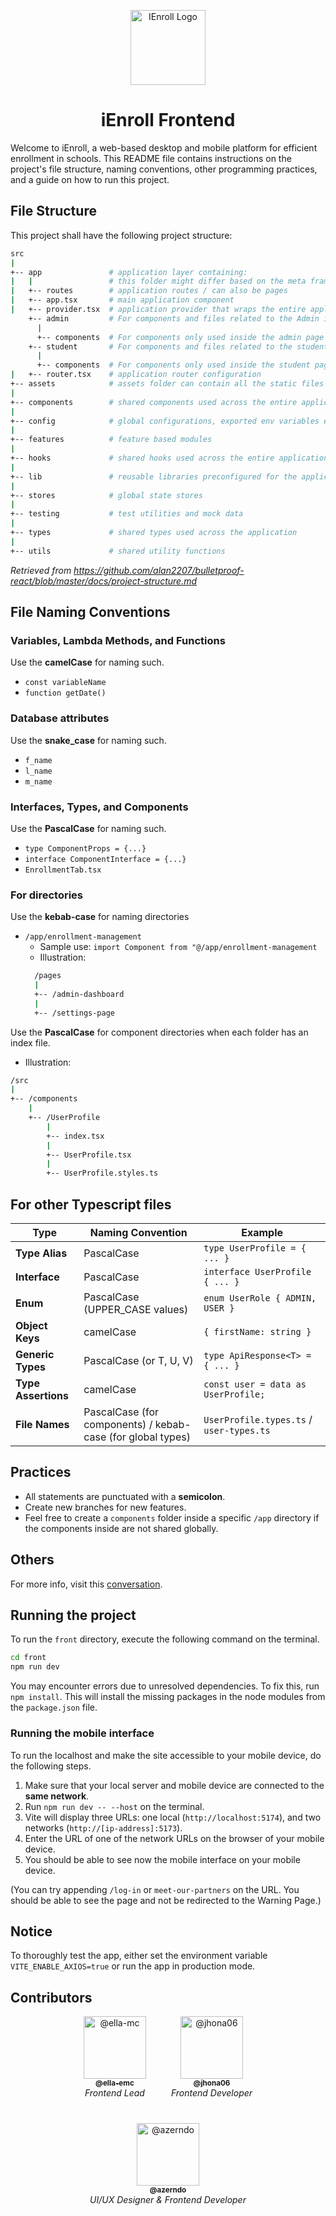 <p align="center">
  <img src="./docs/face-smile-wink-solid.svg" width="120" alt="IEnroll Logo" />
</p>

<h1 align="center">
  iEnroll Frontend
</h1>

Welcome to iEnroll, a web-based desktop and mobile platform for efficient enrollment in schools. This README file contains instructions on the project's file structure, naming conventions, other programming practices, and a guide on how to run this project.

## File Structure

This project shall have the following project structure:

```sh
src
|
+-- app               # application layer containing:
|   |                 # this folder might differ based on the meta framework used
|   +-- routes        # application routes / can also be pages
|   +-- app.tsx       # main application component
|   +-- provider.tsx  # application provider that wraps the entire application with different global providers - this might also differ based on meta framework used
    +-- admin         # For components and files related to the Admin interface
      |
      +-- components  # For components only used inside the admin page
    +-- student       # For components and files related to the student interface
      |
      +-- components  # For components only used inside the student page
|   +-- router.tsx    # application router configuration
+-- assets            # assets folder can contain all the static files such as images, fonts, etc.
|
+-- components        # shared components used across the entire application
|
+-- config            # global configurations, exported env variables etc.
|
+-- features          # feature based modules
|
+-- hooks             # shared hooks used across the entire application
|
+-- lib               # reusable libraries preconfigured for the application
|
+-- stores            # global state stores
|
+-- testing           # test utilities and mock data
|
+-- types             # shared types used across the application
|
+-- utils             # shared utility functions
```

_Retrieved from https://github.com/alan2207/bulletproof-react/blob/master/docs/project-structure.md_

## File Naming Conventions

### Variables, Lambda Methods, and Functions

Use the **camelCase** for naming such.

- `const variableName`
- `function getDate()`

### Database attributes

Use the **snake_case** for naming such.

- `f_name`
- `l_name`
- `m_name`

### Interfaces, Types, and Components

Use the **PascalCase** for naming such.

- `type ComponentProps = {...}`
- `interface ComponentInterface = {...}`
- `EnrollmentTab.tsx`

### For directories

Use the **kebab-case** for naming directories

- `/app/enrollment-management`
  - Sample use: `import Component from "@/app/enrollment-management`
  - Illustration:
  ```sh
    /pages
    |
    +-- /admin-dashboard
    |
    +-- /settings-page
  ```

Use the **PascalCase** for component directories when each folder has an index file.

- Illustration:

```sh
/src
|
+-- /components
    |
    +-- /UserProfile
        |
        +-- index.tsx
        |
        +-- UserProfile.tsx
        |
        +-- UserProfile.styles.ts
```

## For other Typescript files

| **Type**            | **Naming Convention**                                       | **Example**                              |
| ------------------- | ----------------------------------------------------------- | ---------------------------------------- |
| **Type Alias**      | PascalCase                                                  | `type UserProfile = { ... }`             |
| **Interface**       | PascalCase                                                  | `interface UserProfile { ... }`          |
| **Enum**            | PascalCase (UPPER_CASE values)                              | `enum UserRole { ADMIN, USER }`          |
| **Object Keys**     | camelCase                                                   | `{ firstName: string }`                  |
| **Generic Types**   | PascalCase (or T, U, V)                                     | `type ApiResponse<T> = { ... }`          |
| **Type Assertions** | camelCase                                                   | `const user = data as UserProfile;`      |
| **File Names**      | PascalCase (for components) / kebab-case (for global types) | `UserProfile.types.ts` / `user-types.ts` |

## Practices

- All statements are punctuated with a **semicolon**.
- Create new branches for new features.
- Feel free to create a `components` folder inside a specific `/app` directory if the components inside are not shared globally.

## Others

For more info, visit this [conversation](https://chatgpt.com/share/67ca1dea-7d0c-800a-a901-014b9ceacda3).

## Running the project

To run the `front` directory, execute the following command on the terminal.

```sh
cd front
npm run dev
```

You may encounter errors due to unresolved dependencies. To fix this, run `npm install`. This will install the missing packages in the node modules from the `package.json` file.

### Running the mobile interface

To run the localhost and make the site accessible to your mobile device, do the following steps.

1. Make sure that your local server and mobile device are connected to the **same network**.
2. Run `npm run dev -- --host` on the terminal.
3. Vite will display three URLs: one local (`http://localhost:5174`), and two networks (`http://[ip-address]:5173`).
4. Enter the URL of one of the network URLs on the browser of your mobile device.
5. You should be able to see now the mobile interface on your mobile device.

(You can try appending `/log-in` or `meet-our-partners` on the URL. You should be able to see the page and not be redirected to the Warning Page.)

## Notice

To thoroughly test the app, either set the environment variable `VITE_ENABLE_AXIOS=true` or run the app in production mode.

## Contributors

<p align="center">
  <div align="center" style="display: flex; justify-content: center; gap: 40px; flex-wrap: wrap;">
    <div align="center">
      <a href="https://github.com/ella-emc">
        <img src="https://avatars.githubusercontent.com/u/107303409?v=4" width="100" alt="@ella-mc" />
        <br />
        <sub><b>@ella-emc</b></sub>
      </a>
      <br />
      <i>Frontend Lead</i>
    </div>
    <div align="center">
      <a href="https://github.com/jhona06">
        <img src="https://avatars.githubusercontent.com/u/159889662?v=4" width="100" alt="@jhona06" />
        <br />
        <sub><b>@jhona06</b></sub>
      </a>
      <br />
      <i>Frontend Developer</i>
    </div>
    <div align="center">
      <a href="https://github.com/azerndo">
        <img src="https://avatars.githubusercontent.com/u/92623569?v=4" width="100" alt="@azerndo" />
        <br />
        <sub><b>@azerndo</b></sub>
      </a>
      <br />
      <i>UI/UX Designer & Frontend Developer</i>
    </div>
  </div>
</p>

